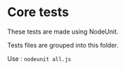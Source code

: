 # Core tests

<p>These tests are made using NodeUnit.</p>
<p>Tests files are grouped into this folder.</p>
<p>Use : <code>nodeunit all.js</code></p>